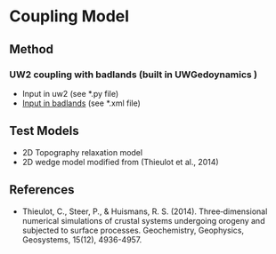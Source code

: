 # Coupling Model  
## Method
### UW2 coupling with badlands (built in UWGedoynamics )
- Input in uw2 (see *.py file)
- [Input in badlands](https://badlands.readthedocs.io/en/latest/xml.html#) (see *.xml file)

## Test Models
- 2D Topography relaxation model
- 2D wedge model modified from (Thieulot et al., 2014)

## References 
- Thieulot, C., Steer, P., & Huismans, R. S. (2014). Three‐dimensional numerical simulations of crustal systems undergoing orogeny and subjected to surface processes. Geochemistry, Geophysics, Geosystems, 15(12), 4936-4957. 





